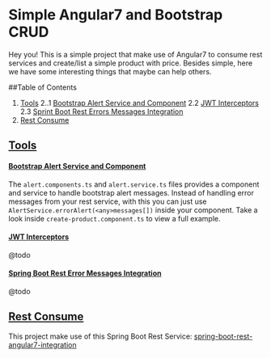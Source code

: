 
# Simple Angular7 and Bootstrap CRUD

Hey you! This is a simple project that make use of Angular7 to consume rest services and create/list a simple product with price. Besides simple, here we have some interesting things that maybe can help others.

##Table of Contents
1. [Tools](#tools)
2..1  [Bootstrap Alert Service and Component](#bootstrap-alert)
2.2  [JWT Interceptors](#jwt)
2.3 [Sprint Boot Rest Errors Messages Integration](#spring-boot)
2. [Rest Consume](#rest-consume)

## <a href="#tools">Tools</a>
#### <a href="#bootstrap-alert">Bootstrap Alert Service and Component</a>
The `alert.components.ts` and `alert.service.ts` files provides a component and service to handle bootstrap alert messages.  Instead of handling error messages from your rest service, with this you can just use `AlertService.errorAlert(<any>messages[])` inside your component. Take a look inside `create-product.component.ts` to view a full example.

#### <a href="#jwt">JWT Interceptors</a>
@todo

#### <a href="#spring-boot">Spring Boot Rest Error Messages Integration</a>

@todo

## <a href="#rest-consume">Rest Consume</a>
This project make use of this Spring Boot Rest Service: 
<a href="github.com/pedrovitorlima/spring-boot-rest-angular7-integration">spring-boot-rest-angular7-integration</a>